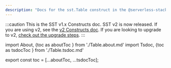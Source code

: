 ```yaml
---
description: "Docs for the sst.Table construct in the @serverless-stack/resources package"
---
```


:::caution
This is the SST v1.x Constructs doc. SST v2 is now released. If you are using v2, see the [v2 Constructs doc](/constructs). If you are looking to upgrade to v2, [check out the upgrade steps](/upgrade-guide#upgrade-to-v20).
:::

import About, {toc as aboutToc } from './Table.about.md'
import Tsdoc, {toc as tsdocToc } from './Table.tsdoc.md'

<About />
<Tsdoc />

export const toc = [...aboutToc, ...tsdocToc];